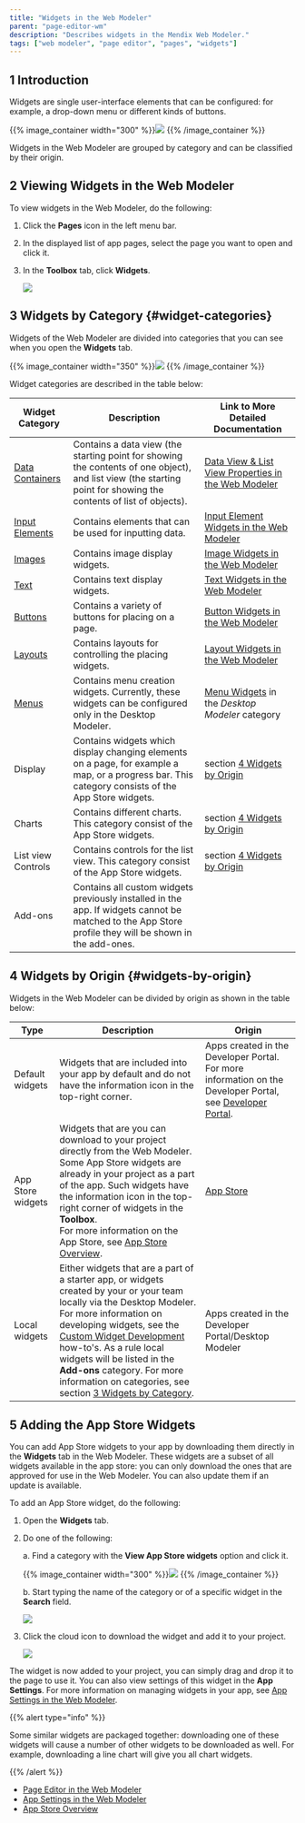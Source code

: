 ```yaml
---
title: "Widgets in the Web Modeler"
parent: "page-editor-wm"
description: "Describes widgets in the Mendix Web Modeler."
tags: ["web modeler", "page editor", "pages", "widgets"]
---
```


## 1 Introduction

Widgets are single user-interface elements that can be configured: for example, a drop-down menu or different kinds of buttons.

{{% image_container width="300" %}}![](attachments/page-editor-widgets-wm/wm-widgets-examples.png)
{{% /image_container %}}

Widgets in the Web Modeler are grouped by category and can be classified by their origin.

## 2 Viewing Widgets in the Web Modeler

To view widgets in the Web Modeler, do the following:

1. Click the **Pages** icon in the left menu bar.

2. In the displayed list of app pages, select the page you want to open and click it.

3. In the **Toolbox** tab, click **Widgets**.

   ![](attachments/page-editor-widgets-wm/wm-toolbox-widgets.png)

## 3 Widgets by Category {#widget-categories}

Widgets of the Web Modeler are divided into categories that you can see when you open the **Widgets** tab.

{{% image_container width="350" %}}![](attachments/page-editor-widgets-wm/wm-widgets-categories.png)
{{% /image_container %}}

Widget categories are described in the table below:

| Widget Category                                         | Description                                                  | Link to More Detailed Documentation                          |
| ------------------------------------------------------- | ------------------------------------------------------------ | ------------------------------------------------------------ |
| [Data Containers](page-editor-data-view-list-view-wm)   | Contains a data view (the starting point for showing the contents of one object), and list view (the starting point for showing the contents of list of objects). | [Data View & List View Properties in the Web Modeler](page-editor-data-view-list-view-wm) |
| [Input Elements](page-editor-widgets-input-elements-wm) | Contains elements that can be used for inputting data.       | [Input Element Widgets in the Web Modeler](page-editor-widgets-input-elements-wm) |
| [Images](page-editor-widgets-images-wm)                 | Contains image display widgets.                              | [Image Widgets in the Web Modeler](page-editor-widgets-images-wm) |
| [Text](page-editor-widgets-text-wm)                     | Contains text display widgets.                               | [Text Widgets in the Web Modeler](page-editor-widgets-text-wm) |
| [Buttons](page-editor-widgets-buttons-wm)               | Contains a variety of buttons for placing on a page.         | [Button Widgets in the Web Modeler](page-editor-widgets-buttons-wm) |
| [Layouts](page-editor-widgets-layouts-wm)               | Contains layouts for controlling the placing widgets.        | [Layout Widgets in the Web Modeler](page-editor-widgets-layouts-wm) |
| [Menus](/refguide/menu-widgets)                                | Contains menu creation widgets. Currently, these widgets can be configured only in the Desktop Modeler. | [Menu Widgets](/refguide/menu-widgets) in the *Desktop Modeler* category |
| Display                                                 | Contains widgets which display changing elements on a page, for example a map, or a progress bar. This category consists of the App Store widgets. | section [4 Widgets by Origin](#widgets-by-origin)            |
| Charts                                                  | Contains different charts. This category consist of the App Store widgets. | section [4 Widgets by Origin](#widgets-by-origin)            |
| List view Controls                                      | Contains controls for the list view. This category consist of the App Store widgets. | section [4 Widgets by Origin](#widgets-by-origin)            |
| Add-ons                                                 | Contains all custom widgets previously installed in the app. If widgets cannot be matched to the App Store profile they will be shown in the add-ones. |                                                              |

## 4 Widgets by Origin {#widgets-by-origin}

Widgets in the Web Modeler can be divided by origin as shown in the table below:

| Type              | Description                                                  | Origin                                                       |
| ----------------- | ------------------------------------------------------------ | ------------------------------------------------------------ |
| Default widgets   | Widgets that are included into your app by default and do not have the information icon in the top-right corner. | Apps created in the Developer Portal. For more information on the Developer Portal, see [Developer Portal](https://docs.mendix.com/developerportal/). |
| App Store widgets | Widgets that are you can download to your project directly from the Web Modeler. Some App Store widgets are already in your project as a part of the app. Such widgets have the information icon in the top-right corner of widgets in the **Toolbox**. <br />For more information on the App Store, see [App Store Overview](/developerportal/app-store/app-store-overview). | [App Store](/developerportal/app-store/)                 |
| Local widgets     | Either widgets that are a part of a starter app, or widgets created by your or your team locally via the Desktop Modeler. For more information on developing widgets, see the [Custom Widget Development](../../howto/widget-development/) how-to's. As a rule local widgets will be listed in the **Add-ons** category. For more information on categories, see section [3 Widgets by Category](#widget-categories). | Apps created in the  Developer Portal/Desktop Modeler        |

## 5 Adding the App Store Widgets

You can add App Store widgets to your app by downloading them directly in the **Widgets** tab in the Web Modeler. These widgets are a subset of all widgets available in the app store: you can only download the ones that are approved for use in the Web Modeler. You can also update them if an update is available.

To add an App Store widget, do the following:

1. Open the **Widgets** tab.

2.  Do one of the following: <br />

    a. Find a category with the **View App Store widgets** option and click it.  <br />

    {{% image_container width="300" %}}![](attachments/page-editor-widgets-wm/wm-view-app-store-widgets.png)
    {{% /image_container %}}<br />

    b.  Start typing the name of the category or of a specific widget in the **Search** field. <br />

    ![](attachments/page-editor-widgets-wm/wm-slider.png)

3.  Click the cloud icon to download the widget and add it to your project.

    ![](attachments/page-editor-widgets-wm/wm-app-store-download.png)

The widget is now added to your project, you can simply drag and drop it to the page to use it. You can also view settings of this widget in the **App Settings**.  For more information on managing widgets in your app, see [App Settings in the Web Modeler](app-settings-wm).

{{% alert type="info" %}}

Some similar widgets are packaged together: downloading one of these widgets will cause a number of other widgets to be downloaded as well. For example, downloading a line chart will give you all chart widgets.

{{% /alert %}}

* [Page Editor in the Web Modeler](page-editor-wm)
* [App Settings in the Web Modeler](app-settings-wm)
* [App Store Overview](/developerportal/app-store/app-store-overview)
